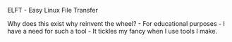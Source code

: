 ELFT - Easy Linux File Transfer

Why does this exist why reinvent the wheel?
	- For educational purposes
	- I have a need for such a tool
	- It tickles my fancy when I use tools I make.
